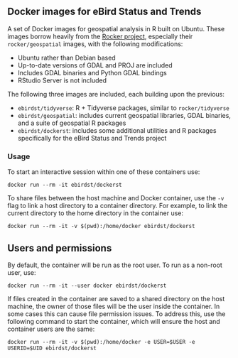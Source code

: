## Docker images for eBird Status and Trends

A set of Docker images for geospatial analysis in R built on Ubuntu. These images borrow heavily from the [Rocker project](https://hub.docker.com/u/rocker/), especially their `rocker/geospatial` images, with the following modifications:

- Ubuntu rather than Debian based
- Up-to-date versions of GDAL and PROJ are included
- Includes GDAL binaries and Python GDAL bindings
- RStudio Server is not included

The following three images are included, each building upon the previous:

- `ebirdst/tidyverse`: R + Tidyverse packages, similar to `rocker/tidyverse`
- `ebirdst/geospatial`: includes current geospatial libraries, GDAL binaries, and a suite of geospatial R packages
- `ebirdst/dockerst`: includes some additional utilities and R packages specifically for the eBird Status and Trends project

### Usage

To start an interactive session within one of these containers use:

```
docker run --rm -it ebirdst/dockerst
```

To share files between the host machine and Docker container, use the `-v` flag to link a host directory to a container directory. For example, to link the current directory to the home directory in the container use:

```
docker run --rm -it -v $(pwd):/home/docker ebirdst/dockerst
```

## Users and permissions

By default, the container will be run as the root user. To run as a non-root user, use:

```
docker run --rm -it --user docker ebirdst/dockerst
```

If files created in the container are saved to a shared directory on the host machine, the owner of those files will be the user inside the container. In some cases this can cause file permission issues. To address this, use the following command to start the container, which will ensure the host and container users are the same:

```
docker run --rm -it -v $(pwd):/home/docker -e USER=$USER -e USERID=$UID ebirdst/dockerst
```